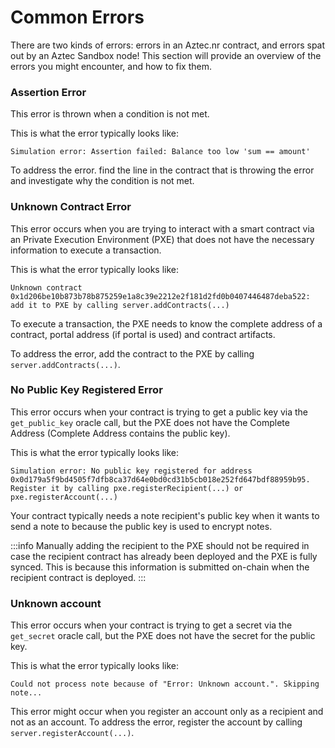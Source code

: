 # Common Errors

There are two kinds of errors: errors in an Aztec.nr contract, and errors spat out by an Aztec Sandbox node!
This section will provide an overview of the errors you might encounter, and how to fix them.

### Assertion Error

This error is thrown when a condition is not met.

This is what the error typically looks like:
```
Simulation error: Assertion failed: Balance too low 'sum == amount'
```

To address the error. find the line in the contract that is throwing the error and investigate why the condition is not met.

### Unknown Contract Error
This error occurs when you are trying to interact with a smart contract via an Private Execution Environment (PXE) that does not have the necessary information to execute a transaction.

This is what the error typically looks like:
```
Unknown contract 0x1d206be10b873b78b875259e1a8c39e2212e2f181d2fd0b0407446487deba522: add it to PXE by calling server.addContracts(...)
```

To execute a transaction, the PXE needs to know the complete address of a contract, portal address (if portal is used) and contract artifacts.

To address the error, add the contract to the PXE by calling `server.addContracts(...)`.

### No Public Key Registered Error
This error occurs when your contract is trying to get a public key via the `get_public_key` oracle call, but the PXE does not have the Complete Address (Complete Address contains the public key).

This is what the error typically looks like:
```
Simulation error: No public key registered for address 0x0d179a5f9bd4505f7dfb8ca37d64e0bd0cd31b5cb018e252fd647bdf88959b95. Register it by calling pxe.registerRecipient(...) or pxe.registerAccount(...)
```

Your contract typically needs a note recipient's public key when it wants to send a note to because the public key is used to encrypt notes.

:::info
Manually adding the recipient to the PXE should not be required in case the recipient contract has already been deployed and the PXE is fully synced.
This is because this information is submitted on-chain when the recipient contract is deployed.
:::

### Unknown account
This error occurs when your contract is trying to get a secret via the `get_secret` oracle call, but the PXE does not have the secret for the public key.

This is what the error typically looks like:
```
Could not process note because of "Error: Unknown account.". Skipping note...
```

This error might occur when you register an account only as a recipient and not as an account.
To address the error, register the account by calling `server.registerAccount(...)`.
